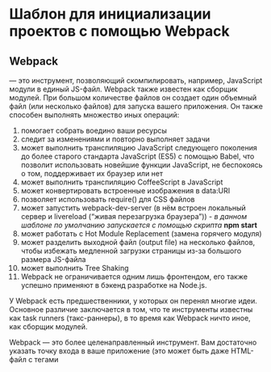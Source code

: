 # Шаблон для инициализации проектов с помощью Webpack

## Webpack
— это инструмент, позволяющий скомпилировать, например, JavaScript модули в единый JS-файл. Webpack также известен как сборщик модулей.
При большом количестве файлов он создает один объемный файл (или несколько файлов) для запуска вашего приложения.
Он также способен выполнять множество иных операций:

1. помогает собрать воедино ваши ресурсы
2. следит за изменениями и повторно выполняет задачи
3. может выполнить транспиляцию JavaScript следующего поколения до более старого стандарта JavaScript (ES5) с помощью Babel, что позволит использовать новейшие функции JavaScript, не беспокоясь о том, поддерживает их браузер или нет
4. может выполнить транспиляцию CoffeeScript в JavaScript
5. может конвертировать встроенные изображения в data:URI
6. позволяет использовать require() для CSS файлов
7. может запустить webpack-dev-server (в нём встроен локальный сервер и livereload (“живая перезагрузка браузера”)) - *в данном шаблоне по умолчанию запускается с помощью скрипта* **npm start**
8. может работать с Hot Module Replacement (замена горячего модуля)
9. может разделить выходной файл (output file) на несколько файлов, чтобы избежать медленной загрузки страницы из-за большого размера JS-файла
10. может выполнить Tree Shaking
11. Webpack не ограничивается одним лишь фронтендом, его также успешно применяют в бэкенд разработке на Node.js.

  У Webpack есть предшественники, у которых он перенял многие идеи. Основное различие заключается в том, что те инструменты известны как task runners (такс-раннеры), в то время как Webpack ничто иное, как сборщик модулей.

  Webpack — это более целенаправленный инструмент. Вам достаточно указать точку входа в ваше приложение (это может быть даже HTML-файл с тегами <script>), а webpack проанализирует файлы и объединит их в один выходной JavaScript-файл, содержащий все необходимое для запуска приложения.

 
  
  
